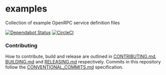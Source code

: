 # examples
Collection of example OpenRPC service definition files

[![Dependabot Status](https://api.dependabot.com/badges/status?host=github&repo=open-rpc/examples)](https://dependabot.com)
[![CircleCI](https://circleci.com/gh/open-rpc/examples.svg?style=svg)](https://circleci.com/gh/open-rpc/examples)

### Contributing

How to contribute, build and release are outlined in [CONTRIBUTING.md](CONTRIBUTING.md), [BUILDING.md](BUILDING.md) and [RELEASING.md](RELEASING.md) respectively. Commits in this repository follow the [CONVENTIONAL_COMMITS.md](CONVENTIONAL_COMMITS.md) specification.

